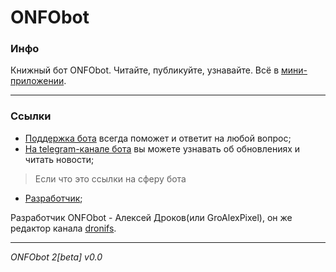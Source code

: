 # ONFObot
### Инфо
Книжный бот ONFObot. Читайте, публикуйте, узнавайте. Всё в [мини-приложении](https://t.me/ONFO_main_bot?startapp).

----------
### Ссылки

* [Поддержка бота](https://t.me/ONFO_help_bot) всегда поможет и ответит на любой вопрос;
* [На telegram-канале бота](https://t.me/ONFOstudio) вы можете узнавать об обновлениях и читать новости;
> Если что это ссылки на сферу бота
- [Разработчик](https://t.me/GroAlexPixel_bot?startapp);

Разработчик ONFObot - Алексей Дроков(или GroAlexPixel), он же редактор канала [dronifs](https://t.me/dronifs).

----------
*ONFObot 2[beta] v0.0*
